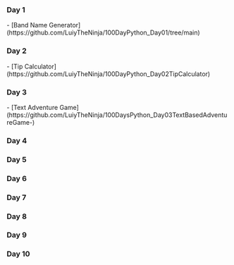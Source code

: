 <h3>Day 1</h3>
- [Band Name Generator](https://github.com/LuiyTheNinja/100DayPython_Day01/tree/main)

<h3>Day 2</h3>
- [Tip Calculator](https://github.com/LuiyTheNinja/100DayPython_Day02TipCalculator)

<h3>Day 3</h3>
- [Text Adventure Game](https://github.com/LuiyTheNinja/100DaysPython_Day03TextBasedAdventureGame-)

<h3>Day 4</h3>

<h3>Day 5</h3>

<h3>Day 6</h3>

<h3>Day 7</h3>

<h3>Day 8</h3>

<h3>Day 9</h3>

<h3>Day 10</h3>
